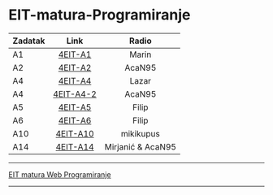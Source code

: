# EIT-matura-Programiranje
| Zadatak        | Link       | Radio       | 
| ------------- |:-------------:|:-------------:|
| A1      | [4EIT-A1](#)|Marin|
| A2      | [4EIT-A2](#)|AcaN95|
| A4      | [4EIT-A4](#)|Lazar|
| A4      | [4EIT-A4-2](#)|AcaN95|
| A5      | [4EIT-A5](#)|Filip|
| A6      | [4EIT-A6](#)|Filip|
| A10      | [4EIT-A10](#)|mikikupus|
| A14     | [4EIT-A14](#)|Mirjanić & AcaN95|

______________________________
[EIT matura Web Programiranje](https://github.com/Veljko28/EIT-Matura)
______________________________
